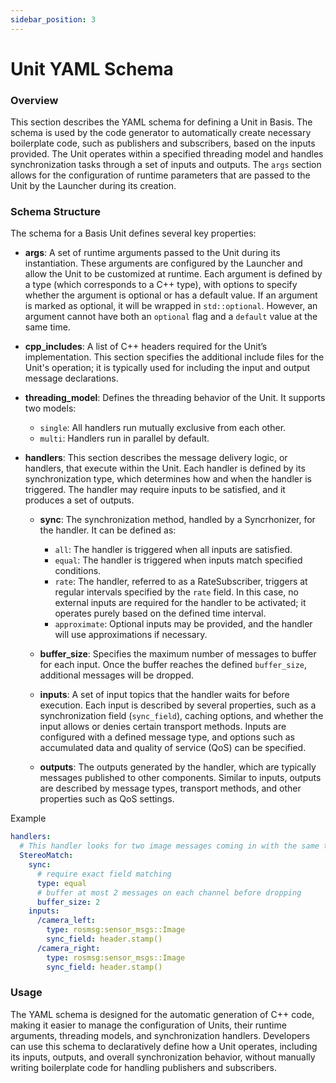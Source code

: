 ```yaml
---
sidebar_position: 3
---
```



# Unit YAML Schema

### Overview
This section describes the YAML schema for defining a Unit in Basis. The schema is used by the code generator to automatically create necessary boilerplate code, such as publishers and subscribers, based on the inputs provided. The Unit operates within a specified threading model and handles synchronization tasks through a set of inputs and outputs. The `args` section allows for the configuration of runtime parameters that are passed to the Unit by the Launcher during its creation.

### Schema Structure

The schema for a Basis Unit defines several key properties:

- **args**: A set of runtime arguments passed to the Unit during its instantiation. These arguments are configured by the Launcher and allow the Unit to be customized at runtime. Each argument is defined by a type (which corresponds to a C++ type), with options to specify whether the argument is optional or has a default value. If an argument is marked as optional, it will be wrapped in `std::optional`. However, an argument cannot have both an `optional` flag and a `default` value at the same time.
  
- **cpp_includes**: A list of C++ headers required for the Unit’s implementation. This section specifies the additional include files for the Unit's operation; it is typically used for including the input and output message declarations.

- **threading_model**: Defines the threading behavior of the Unit. It supports two models:
  - `single`: All handlers run mutually exclusive from each other.
  - `multi`: Handlers run in parallel by default.

- **handlers**: This section describes the message delivery logic, or handlers, that execute within the Unit. Each handler is defined by its synchronization type, which determines how and when the handler is triggered. The handler may require inputs to be satisfied, and it produces a set of outputs.
  
  - **sync**: The synchronization method, handled by a Syncrhonizer, for the handler. It can be defined as:
    - `all`: The handler is triggered when all inputs are satisfied.
    - `equal`: The handler is triggered when inputs match specified conditions.
    - `rate`: The handler, referred to as a RateSubscriber, triggers at regular intervals specified by the `rate` field. In this case, no external inputs are required for the handler to be activated; it operates purely based on the defined time interval.
    - `approximate`: Optional inputs may be provided, and the handler will use approximations if necessary.  

  - **buffer_size**: Specifies the maximum number of messages to buffer for each input. Once the buffer reaches the defined `buffer_size`, additional messages will be dropped.

 
  - **inputs**: A set of input topics that the handler waits for before execution. Each input is described by several properties, such as a synchronization field (`sync_field`), caching options, and whether the input allows or denies certain transport methods. Inputs are configured with a defined message type, and options such as accumulated data and quality of service (QoS) can be specified.
  
  - **outputs**: The outputs generated by the handler, which are typically messages published to other components. Similar to inputs, outputs are described by message types, transport methods, and other properties such as QoS settings.


Example
```yaml
handlers:
  # This handler looks for two image messages coming in with the same timestamp and outputs one stereo image
  StereoMatch:
    sync:
      # require exact field matching
      type: equal
      # buffer at most 2 messages on each channel before dropping
      buffer_size: 2
    inputs:
      /camera_left:
        type: rosmsg:sensor_msgs::Image
        sync_field: header.stamp()
      /camera_right:
        type: rosmsg:sensor_msgs::Image
        sync_field: header.stamp()
```

### Usage
The YAML schema is designed for the automatic generation of C++ code, making it easier to manage the configuration of Units, their runtime arguments, threading models, and synchronization handlers. Developers can use this schema to declaratively define how a Unit operates, including its inputs, outputs, and overall synchronization behavior, without manually writing boilerplate code for handling publishers and subscribers.
